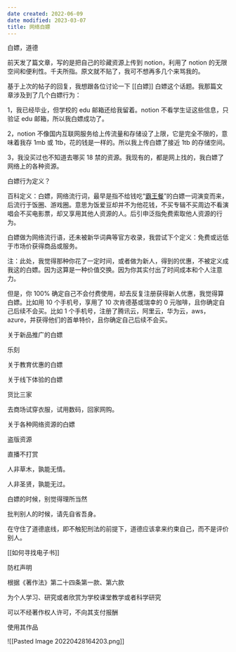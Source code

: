 ```yaml
---
date created: 2022-06-09
date modified: 2023-03-07
title: 网络白嫖
---
```


白嫖，道德

前天发了篇文章，写的是把自己的珍藏资源上传到 notion，利用了 notion 的无限空间和便利性。千夫所指。原文就不贴了，我可不想再多几个来骂我的。

基于上次的帖子的回复，我想跟各位讨论一下 [[白嫖]] 白嫖这个话题。我那篇文章涉及到了几个白嫖行为：

1，我已经毕业，但学校的 edu 邮箱还给我留着。notion 不看学生证这些信息，只验证 edu 邮箱，所以我白嫖成功了。

2，notion 不像国内互联网服务给上传流量和存储设了上限，它是完全不限的，意味着我存 1mb 或 1tb，花的钱是一样的。所以我上传白嫖了接近 1tb 的存储空间。

3，我没买过也不知道去哪买 18 禁的资源。我现有的，都是网上找的，我白嫖了网络上的各种资源。

白嫖行为定义？

百科定义：白嫖，网络流行词，最早是指不给钱吃“[霸王餐](https://baike.baidu.com/item/%E9%9C%B8%E7%8E%8B%E9%A4%90/2548636)”的白嫖一词演变而来，后流行于饭圈、游戏圈。意思为饭爱豆却并不为他花钱，不买专辑不买周边不看演唱会不买电影票，却又享用其他人资源的人。后引申泛指免费索取他人资源的行为。

白嫖做为网络流行语，还未被新华词典等官方收录，我尝试下个定义：免费或远低于市场价获得商品或服务。

注：此处，我觉得那种你花了一定时间，或者做为新人，得到的优惠，不被定义成我这的白嫖。因为这算是一种价值交换。因为你其实付出了时间成本和个人注意力。

但是，你 100% 确定自己不会付费使用，却去反复注册获得新人优惠，我觉得算白嫖。比如用 10 个手机号，享用了 10 次肯德基或瑞幸的 0 元咖啡，且你确定自己后续不会买。比如 1 个手机号，注册了腾讯云，阿里云，华为云，aws，azure，并获得他们的首单特价，且你确定自己后续不会买。

关于新品推广的白嫖

乐刻

关于教育优惠的白嫖

关于线下体验的白嫖

货比三家

去商场试穿衣服，试用数码，回家网购。

关于各种网络资源的白嫖

  盗版资源

  直播不打赏

人非草木，孰能无情。

人非圣贤，孰能无过。

白嫖的时候，别觉得理所当然

批判别人的时候，请先自省吾身。

在守住了道德底线，即不触犯刑法的前提下，道德应该拿来约束自己，而不是评价别人。

[[如何寻找电子书]]

防杠声明

根据《著作法》第二十四条第一款、第六款

为个人学习、研究或者欣赏为学校课堂教学或者科学研究

可以不经著作权人许可，不向其支付报酬

使用其作品

![[Pasted Image 20220428164203.png]]
